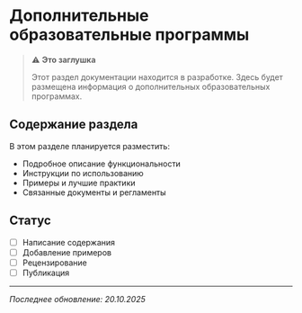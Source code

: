 # Дополнительные образовательные программы

> ⚠️ **Это заглушка**
> 
> Этот раздел документации находится в разработке. Здесь будет размещена информация о дополнительных образовательных программах.

## Содержание раздела

В этом разделе планируется разместить:

- Подробное описание функциональности
- Инструкции по использованию
- Примеры и лучшие практики
- Связанные документы и регламенты

## Статус

- [ ] Написание содержания
- [ ] Добавление примеров
- [ ] Рецензирование
- [ ] Публикация

---

*Последнее обновление: 20.10.2025*
